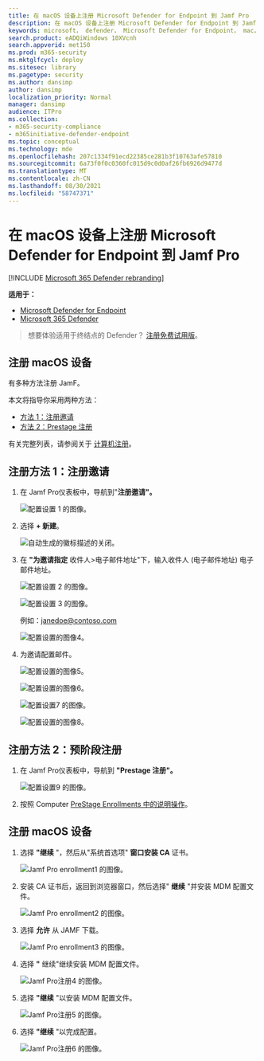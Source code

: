 ```yaml
---
title: 在 macOS 设备上注册 Microsoft Defender for Endpoint 到 Jamf Pro
description: 在 macOS 设备上注册 Microsoft Defender for Endpoint 到 Jamf Pro
keywords: microsoft， defender， Microsoft Defender for Endpoint， mac， 安装， 部署， 卸载， intune， jamfpro， macos， catalina， mojave， high sierra
search.product: eADQiWindows 10XVcnh
search.appverid: met150
ms.prod: m365-security
ms.mktglfcycl: deploy
ms.sitesec: library
ms.pagetype: security
ms.author: dansimp
author: dansimp
localization_priority: Normal
manager: dansimp
audience: ITPro
ms.collection:
- m365-security-compliance
- m365initiative-defender-endpoint
ms.topic: conceptual
ms.technology: mde
ms.openlocfilehash: 207c1334f91ecd22385ce281b3f10763afe57810
ms.sourcegitcommit: 6a73f0f0c0360fc015d9c0d0af26fb6926d9477d
ms.translationtype: MT
ms.contentlocale: zh-CN
ms.lasthandoff: 08/30/2021
ms.locfileid: "58747371"
---
```

# <a name="enroll-microsoft-defender-for-endpoint-on-macos-devices-into-jamf-pro"></a>在 macOS 设备上注册 Microsoft Defender for Endpoint 到 Jamf Pro

[!INCLUDE [Microsoft 365 Defender rebranding](../../includes/microsoft-defender.md)]


**适用于：**
- [Microsoft Defender for Endpoint](https://go.microsoft.com/fwlink/p/?linkid=2154037)
- [Microsoft 365 Defender](https://go.microsoft.com/fwlink/?linkid=2118804)

> 想要体验适用于终结点的 Defender？ [注册免费试用版](https://signup.microsoft.com/create-account/signup?products=7f379fee-c4f9-4278-b0a1-e4c8c2fcdf7e&ru=https://aka.ms/MDEp2OpenTrial?ocid=docs-wdatp-investigateip-abovefoldlink)。

## <a name="enroll-macos-devices"></a>注册 macOS 设备

有多种方法注册 JamF。

本文将指导你采用两种方法：

- [方法 1：注册邀请](#enrollment-method-1-enrollment-invitations)
- [方法 2：Prestage 注册](#enrollment-method-2-prestage-enrollments)

有关完整列表，请参阅关于 [计算机注册](https://docs.jamf.com/9.9/casper-suite/administrator-guide/About_Computer_Enrollment.html)。

## <a name="enrollment-method-1-enrollment-invitations"></a>注册方法 1：注册邀请

1. 在 Jamf Pro仪表板中，导航到"**注册邀请"。**

    ![配置设置 1 的图像。](images/a347307458d6a9bbfa88df7dbe15398f.png)

2. 选择 **+ 新建**。

    ![自动生成的徽标描述的关闭。](images/b6c7ad56d50f497c38fc14c1e315456c.png)

3. 在 **"为邀请指定** 收件人>电子邮件地址"下，输入收件人 (电子邮件地址) 电子邮件地址。

    ![配置设置 2 的图像。](images/718b9d609f9f77c8b13ba88c4c0abe5d.png)

    ![配置设置 3 的图像。](images/ae3597247b6bc7c5347cf56ab1e820c0.png)

    例如：janedoe@contoso.com

    ![配置设置的图像4。](images/4922c0fcdde4c7f73242b13bf5e35c19.png)

4. 为邀请配置邮件。

    ![配置设置的图像5。](images/ce580aec080512d44a37ff8e82e5c2ac.png)

    ![配置设置的图像6。](images/5856b765a6ce677caacb130ca36b1a62.png)

    ![配置设置7 的图像。](images/3ced5383a6be788486d89d407d042f28.png)

    ![配置设置的图像8。](images/54be9c6ed5b24cebe628dc3cd9ca4089.png)

## <a name="enrollment-method-2-prestage-enrollments"></a>注册方法 2：预阶段注册

1. 在 Jamf Pro仪表板中，导航到 **"Prestage 注册"。**

    ![配置设置9 的图像。](images/6fd0cb2bbb0e60a623829c91fd0826ab.png)

2. 按照 Computer [PreStage Enrollments 中的说明操作](https://docs.jamf.com/9.9/casper-suite/administrator-guide/Computer_PreStage_Enrollments.html)。

## <a name="enroll-macos-device"></a>注册 macOS 设备

1. 选择 **"继续** "，然后从"系统首选项" **窗口安装 CA** 证书。

    ![Jamf Pro enrollment1 的图像。](images/jamfpro-ca-certificate.png)

2. 安装 CA 证书后，返回到浏览器窗口，然后选择" **继续** "并安装 MDM 配置文件。

    ![Jamf Pro enrollment2 的图像。](images/jamfpro-install-mdm-profile.png)

3. 选择 **允许** 从 JAMF 下载。

    ![Jamf Pro enrollment3 的图像。](images/jamfpro-download.png)

4. 选择 **"** 继续"继续安装 MDM 配置文件。

    ![Jamf Pro注册4 的图像。](images/jamfpro-install-mdm.png)

5. 选择 **"继续** "以安装 MDM 配置文件。

    ![Jamf Pro注册5 的图像。](images/jamfpro-mdm-unverified.png)

6. 选择 **"继续**  "以完成配置。

    ![Jamf Pro注册6 的图像。](images/jamfpro-mdm-profile.png)
